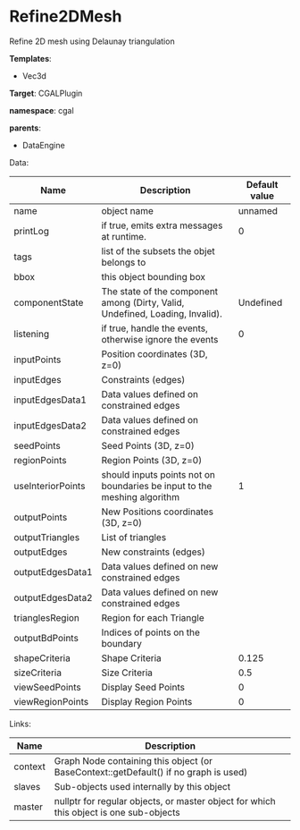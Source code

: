 # Refine2DMesh

Refine 2D mesh using Delaunay triangulation


__Templates__:

- Vec3d

__Target__: CGALPlugin

__namespace__: cgal

__parents__: 

- DataEngine

Data: 

<table>
<thead>
    <tr>
        <th>Name</th>
        <th>Description</th>
        <th>Default value</th>
    </tr>
</thead>
<tbody>
	<tr>
		<td>name</td>
		<td>
object name
</td>
		<td>unnamed</td>
	</tr>
	<tr>
		<td>printLog</td>
		<td>
if true, emits extra messages at runtime.
</td>
		<td>0</td>
	</tr>
	<tr>
		<td>tags</td>
		<td>
list of the subsets the objet belongs to
</td>
		<td></td>
	</tr>
	<tr>
		<td>bbox</td>
		<td>
this object bounding box
</td>
		<td></td>
	</tr>
	<tr>
		<td>componentState</td>
		<td>
The state of the component among (Dirty, Valid, Undefined, Loading, Invalid).
</td>
		<td>Undefined</td>
	</tr>
	<tr>
		<td>listening</td>
		<td>
if true, handle the events, otherwise ignore the events
</td>
		<td>0</td>
	</tr>
	<tr>
		<td>inputPoints</td>
		<td>
Position coordinates (3D, z=0)
</td>
		<td></td>
	</tr>
	<tr>
		<td>inputEdges</td>
		<td>
Constraints (edges)
</td>
		<td></td>
	</tr>
	<tr>
		<td>inputEdgesData1</td>
		<td>
Data values defined on constrained edges
</td>
		<td></td>
	</tr>
	<tr>
		<td>inputEdgesData2</td>
		<td>
Data values defined on constrained edges
</td>
		<td></td>
	</tr>
	<tr>
		<td>seedPoints</td>
		<td>
Seed Points (3D, z=0)
</td>
		<td></td>
	</tr>
	<tr>
		<td>regionPoints</td>
		<td>
Region Points (3D, z=0)
</td>
		<td></td>
	</tr>
	<tr>
		<td>useInteriorPoints</td>
		<td>
should inputs points not on boundaries be input to the meshing algorithm
</td>
		<td>1</td>
	</tr>
	<tr>
		<td>outputPoints</td>
		<td>
New Positions coordinates (3D, z=0)
</td>
		<td></td>
	</tr>
	<tr>
		<td>outputTriangles</td>
		<td>
List of triangles
</td>
		<td></td>
	</tr>
	<tr>
		<td>outputEdges</td>
		<td>
New constraints (edges)
</td>
		<td></td>
	</tr>
	<tr>
		<td>outputEdgesData1</td>
		<td>
Data values defined on new constrained edges
</td>
		<td></td>
	</tr>
	<tr>
		<td>outputEdgesData2</td>
		<td>
Data values defined on new constrained edges
</td>
		<td></td>
	</tr>
	<tr>
		<td>trianglesRegion</td>
		<td>
Region for each Triangle
</td>
		<td></td>
	</tr>
	<tr>
		<td>outputBdPoints</td>
		<td>
Indices of points on the boundary
</td>
		<td></td>
	</tr>
	<tr>
		<td>shapeCriteria</td>
		<td>
Shape Criteria
</td>
		<td>0.125</td>
	</tr>
	<tr>
		<td>sizeCriteria</td>
		<td>
Size Criteria
</td>
		<td>0.5</td>
	</tr>
	<tr>
		<td>viewSeedPoints</td>
		<td>
Display Seed Points
</td>
		<td>0</td>
	</tr>
	<tr>
		<td>viewRegionPoints</td>
		<td>
Display Region Points
</td>
		<td>0</td>
	</tr>

</tbody>
</table>

Links: 

| Name | Description |
| ---- | ----------- |
|context|Graph Node containing this object (or BaseContext::getDefault() if no graph is used)|
|slaves|Sub-objects used internally by this object|
|master|nullptr for regular objects, or master object for which this object is one sub-objects|



